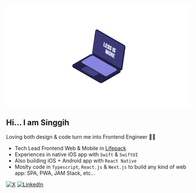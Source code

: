 ![Alt text](/laptop.png "Nothing here")

## Hi... I am Singgih 

Loving both design & code turn me into Frontend Engineer 👨‍💻
- Tech Lead Frontend Web & Mobile in [Lifepack](lifepack.id)
- Experiences in native iOS app with `Swift` & `SwiftUI`
- Also building iOS + Android app with `React Native`
- Moslty code in `Typescript`, `React.js` & `Next.js` to build any kind of web app: SPA, PWA, JAM Stack, etc...

[![X](https://img.shields.io/badge/Twitter-1DA1F2?style=for-the-badge&logo=twitter&logoColor=white)](https://x.com/singgih_nn) 
[![LinkedIn](https://img.shields.io/badge/linkedin-%230077B5.svg?style=for-the-badge&logo=linkedin&logoColor=white)](https://www.linkedin.com/in/singgih-nn/)
